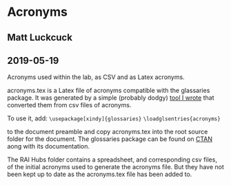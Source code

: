 # Acronyms
## Matt Luckcuck
## 2019-05-19

Acronyms used within the lab, as CSV and as Latex acronyms.

acronyms.tex is a Latex file of acronyms compatible with the glassaries package. It was generated by a simple (probably dodgy) [tool I wrote](https://github.com/mluckcuck/CSV2GLS) that converted them from csv files of acronyms.

To use it, add:
`\usepackage[xindy]{glossaries}`
`\loadglsentries{acronyms}`

to the document preamble and copy acronyms.tex into the root source folder for the document. The glossaries package can be found on [CTAN](https://ctan.org/pkg/glossaries) aong with its documentation.

The RAI Hubs folder contains a spreadsheet, and corresponding csv files, of the initial acronyms used to generate the acronyms file. But they have not been kept up to date as the acronyms.tex file has been added to.




